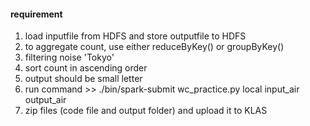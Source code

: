#### requirement

1. load inputfile from HDFS and store outputfile to HDFS
2. to aggregate count, use either reduceByKey() or groupByKey()
4. filtering noise 'Tokyo'
3. sort count in ascending order
5. output should be small letter
6. run command >> ./bin/spark-submit wc_practice.py local input_air output_air
7. zip files (code file and output folder) and upload it to KLAS

